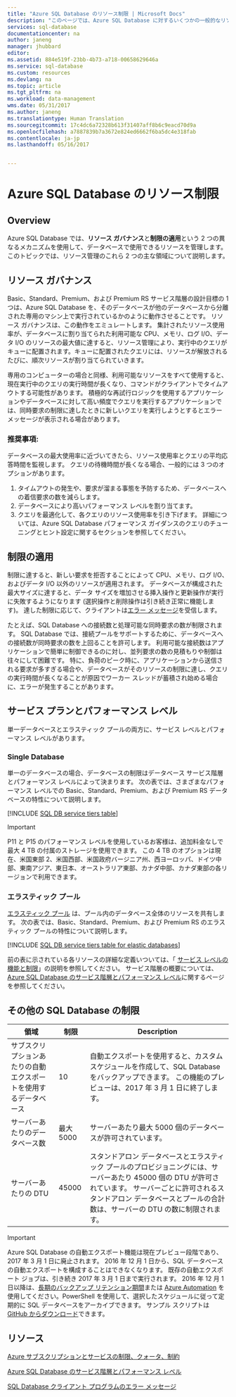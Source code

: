 ```yaml
---
title: "Azure SQL Database のリソース制限 | Microsoft Docs"
description: "このページでは、Azure SQL Database に対するいくつかの一般的なリソース制限について説明します。"
services: sql-database
documentationcenter: na
author: janeng
manager: jhubbard
editor: 
ms.assetid: 884e519f-23bb-4b73-a718-00658629646a
ms.service: sql-database
ms.custom: resources
ms.devlang: na
ms.topic: article
ms.tgt_pltfrm: na
ms.workload: data-management
wms.date: 05/31/2017
ms.author: janeng
ms.translationtype: Human Translation
ms.sourcegitcommit: 17c4dc6a72328b613f31407aff8b6c9eacd70d9a
ms.openlocfilehash: a7887839b7a3672e824ed6662f6ba5dc4e318fab
ms.contentlocale: ja-jp
ms.lasthandoff: 05/16/2017


---
```

# <a name="azure-sql-database-resource-limits"></a>Azure SQL Database のリソース制限
## <a name="overview"></a>Overview
Azure SQL Database では、**リソース ガバナンス**と**制限の適用**という 2 つの異なるメカニズムを使用して、データベースで使用できるリソースを管理します。 このトピックでは、リソース管理のこれら 2 つの主な領域について説明します。

## <a name="resource-governance"></a>リソース ガバナンス
Basic、Standard、Premium、および Premium RS サービス階層の設計目標の 1 つは、Azure SQL Database を、そのデータベースが他のデータベースから分離された専用のマシン上で実行されているかのように動作させることです。 リソース ガバナンスは、この動作をエミュレートします。 集計されたリソース使用率が、データベースに割り当てられた利用可能な CPU、メモリ、ログ I/O、データ I/O のリソースの最大値に達すると、リソース管理により、実行中のクエリがキューに配置されます。キューに配置されたクエリには、リソースが解放されるたびに、順次リソースが割り当てられていきます。

専用のコンピューターの場合と同様、利用可能なリソースをすべて使用すると、現在実行中のクエリの実行時間が長くなり、コマンドがクライアントでタイムアウトする可能性があります。 積極的な再試行ロジックを使用するアプリケーションやデータベースに対して高い頻度でクエリを実行するアプリケーションでは、同時要求の制限に達したときに新しいクエリを実行しようとするとエラー メッセージが表示される場合があります。

### <a name="recommendations"></a>推奨事項:
データベースの最大使用率に近づいてきたら、リソース使用率とクエリの平均応答時間を監視します。 クエリの待機時間が長くなる場合、一般的には 3 つのオプションがあります。

1. タイムアウトの発生や、要求が溜まる事態を予防するため、データベースへの着信要求の数を減らします。
2. データベースにより高いパフォーマンス レベルを割り当てます。
3. クエリを最適化して、各クエリのリソース使用率を引き下げます。 詳細については、Azure SQL Database パフォーマンス ガイダンスのクエリのチューニングとヒント設定に関するセクションを参照してください。

## <a name="enforcement-of-limits"></a>制限の適用
制限に達すると、新しい要求を拒否することによって CPU、メモリ、ログ I/O、およびデータ I/O 以外のリソースが適用されます。 データベースが構成された最大サイズに達すると、データ サイズを増加させる挿入操作と更新操作が実行に失敗するようになります (選択操作と削除操作は引き続き正常に機能します)。 達した制限に応じて、クライアントは[エラー メッセージ](sql-database-develop-error-messages.md)を受信します。

たとえば、SQL Database への接続数と処理可能な同時要求の数が制限されます。 SQL Database では、接続プールをサポートするために、データベースへの接続数が同時要求の数を上回ることを許可します。 利用可能な接続数はアプリケーションで簡単に制御できるのに対し、並列要求の数の見積もりや制御は往々にして困難です。 特に、負荷のピーク時に、アプリケーションから送信される要求が多すぎる場合や、データベースがそのリソースの制限に達し、クエリの実行時間が長くなることが原因でワーカー スレッドが蓄積され始める場合に、エラーが発生することがあります。

## <a name="service-tiers-and-performance-levels"></a>サービス プランとパフォーマンス レベル
単一データベースとエラスティック プールの両方に、サービス レベルとパフォーマンス レベルがあります。

### <a name="single-databases"></a>Single Database
単一のデータベースの場合、データベースの制限はデータベース サービス階層とパフォーマンス レベルによって決まります。 次の表では、さまざまなパフォーマンス レベルでの Basic、Standard、Premium、および Premium RS データベースの特性について説明します。

[!INCLUDE [SQL DB service tiers table](../../includes/sql-database-service-tiers-table.md)]

> [!IMPORTANT]
> P11 と P15 のパフォーマンス レベルを使用しているお客様は、追加料金なしで最大 4 TB の付属のストレージを使用できます。 この 4 TB のオプションは現在、米国東部 2、米国西部、米国政府バージニア州、西ヨーロッパ、ドイツ中部、東南アジア、東日本、オーストラリア東部、カナダ中部、カナダ東部の各リージョンで利用できます。
>

### <a name="elastic-pools"></a>エラスティック プール
[エラスティック プール](sql-database-elastic-pool.md) は、プール内のデータベース全体のリソースを共有します。 次の表では、Basic、Standard、Premium、および Premium RS のエラスティック プールの特性について説明します。

[!INCLUDE [SQL DB service tiers table for elastic databases](../../includes/sql-database-service-tiers-table-elastic-pools.md)]

前の表に示されている各リソースの詳細な定義いついては、「 [サービス レベルの機能と制限](sql-database-performance-guidance.md#service-tier-capabilities-and-limits)」の説明を参照してください。 サービス階層の概要については、 [Azure SQL Database のサービス階層とパフォーマンス レベル](sql-database-service-tiers.md)に関するページを参照してください。

## <a name="other-sql-database-limits"></a>その他の SQL Database の制限
| 領域 | 制限 | Description |
| --- | --- | --- |
| サブスクリプションあたりの自動エクスポートを使用するデータベース |10 |自動エクスポートを使用すると、カスタム スケジュールを作成して、SQL Database をバックアップできます。 この機能のプレビューは、2017 年 3 月 1 日に終了します。  |
| サーバーあたりのデータベース数 |最大 5000 |サーバーあたり最大 5000 個のデータベースが許可されています。 |
| サーバーあたりの DTU |45000 |スタンドアロン データベースとエラスティック プールのプロビジョニングには、サーバーあたり 45000 個の DTU が許可されています。 サーバーごとに許可されるスタンドアロン データベースとプールの合計数は、サーバーの DTU の数に制限されます。  

> [!IMPORTANT]
> Azure SQL Database の自動エクスポート機能は現在プレビュー段階であり、2017 年 3 月 1 日に廃止されます。 2016 年 12 月 1 日から、SQL データベースの自動エクスポートを構成することはできなくなります。 既存の自動エクスポート ジョブは、引き続き 2017 年 3 月 1 日まで実行されます。 2016 年 12 月 1 日以降は、[長期のバックアップ リテンション期間](sql-database-long-term-retention.md)または [Azure Automation](../automation/automation-intro.md) を使用してください。PowerShell を使用して、選択したスケジュールに従って定期的に SQL データベースをアーカイブできます。 サンプル スクリプトは [GitHub からダウンロード](https://github.com/Microsoft/sql-server-samples/tree/master/samples/manage/azure-automation-automated-export)できます。
>


## <a name="resources"></a>リソース
[Azure サブスクリプションとサービスの制限、クォータ、制約](../azure-subscription-service-limits.md)

[Azure SQL Database のサービス階層とパフォーマンス レベル](sql-database-service-tiers.md)

[SQL Database クライアント プログラムのエラー メッセージ](sql-database-develop-error-messages.md)

